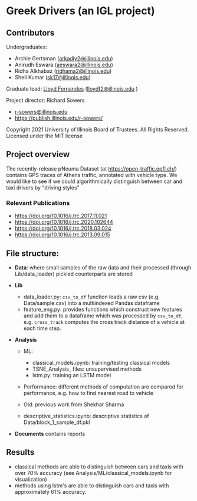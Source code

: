 # Greek Drivers (an IGL project)

## Contributors
Undergraduates:
* Archie Gertsman (arkadiy2@illinois.edu)
* Anirudh Eswara (aeswara2@illinois.edu)
* Ridha Alkhabaz (ridhama2@illinois.edu)
* Sheil Kumar (sk17@illinois.edu)

Graduate lead: [Lloyd Fernandes](https://www.linkedin.com/in/fernandeslloyd/) (lloydf2@illinois.edu )

Project director: Richard Sowers
* <r-sowers@illinois.edu>
* <https://publish.illinois.edu/r-sowers/>

Copyright 2021 University of Illinois Board of Trustees. All Rights Reserved. Licensed under the MIT license

## Project overview
The recently-release pNeuma Dataset (at https://open-traffic.epfl.ch/) contains GPS traces of Athens traffic, annotated with vehicle type.  We would like to see if we could algorithmically distinguish between car and taxi drivers by "driving styles"

### Relevant Publications
* https://doi.org/10.1016/j.trc.2017.11.021
* https://doi.org/10.1016/j.trc.2020.102644
* https://doi.org/10.1016/j.trc.2018.03.024
* https://doi.org/10.1016/j.trc.2013.09.015


## File structure:

* **Data**: where small samples of the raw data and their processed (through Lib/data_loader) pickled counterparts are stored

* **Lib**
	* data_loader.py: `csv_to_df` function loads a raw csv (e.g. Data/sample.csv) into a multiindexed Pandas dataframe
	* feature_eng.py: provides functions which construct new features and add them to a dataframe which was processed by `csv_to_df`, e.g. `cross_track` computes the cross track distance of a vehicle at each time step.

* **Analysis**
	* ML: 
		* classical_models.ipynb: training/testing classical models
		* TSNE_Analysis_ files: unsupervised methods
		* lstm.py: training an LSTM model
	* Performance: different methods of computation are compared for performance, e.g. how to find nearest road to vehicle
	* Old: previous work from Shekhar Sharma

	* descriptive_statistics.ipynb: descriptive statistics of Data/block_1_sample_df.pkl

* **Documents** contains reports

## Results
* classical methods are able to distinguish between cars and taxis with over 70% accuracy (see Analysis/ML/classical_models.ipynb for visualization)
* methods using lstm's are able to distinguish cars and taxis with approximately 61% accuracy.
